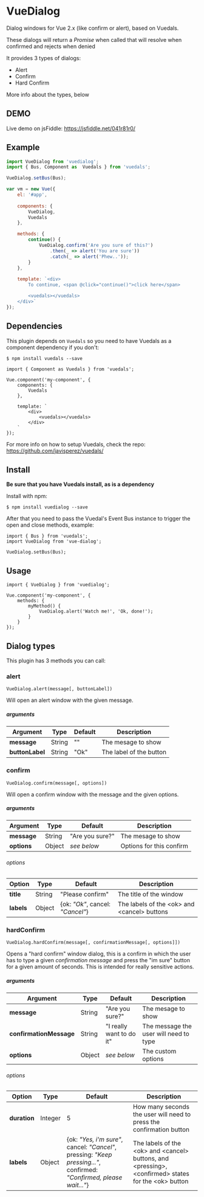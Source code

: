 # VueDialog

Dialog windows for Vue 2.x (like confirm or alert), based on Vuedals.

These dialogs will return a _Promise_ when called that will resolve when confirmed and rejects when denied

It provides 3 types of dialogs:

- Alert
- Confirm
- Hard Confirm

More info about the types, below

## DEMO

Live demo on jsFiddle: https://jsfiddle.net/041r81r0/

## Example

```js
import VueDialog from 'vuedialog';
import { Bus, Component as  Vuedals } from 'vuedals';

VueDialog.setBus(Bus);

var vm = new Vue({
	el: '#app',
	
	components: {
        VueDialog,
        Vuedals
    },

    methods: {
        continue() {
            VueDialog.confirm('Are you sure of this?')
                .then(_ => alert('You are sure'))
                .catch(_ => alert('Phew..'));
        }
    },
	
	template: `<div>
        To continue, <span @click="continue()">click here</span>

        <vuedals></vuedals>
    </div>`
});
```

## Dependencies
This plugin depends on `Vuedals` so you need to have Vuedals as a component dependency if you don't:

```
$ npm install vuedals --save
```

```
import { Component as Vuedals } from 'vuedals';

Vue.component('my-component', {
    components: {
        Vuedals
    },

    template: `
        <div>
            <vuedals></vuedals>
        </div>
    `
});
```

For more info on how to setup Vuedals, check the repo: https://github.com/javisperez/vuedals/

## Install

**Be sure that you have Vuedals install, as is a dependency**

Install with npm:
```
$ npm install vuedialog --save
```

After that you need to pass the Vuedal's Event Bus instance to trigger the open and close methods, example:

```
import { Bus } from 'vuedals';
import VueDialog from 'vue-dialog';

VueDialog.setBus(Bus);
```

## Usage 
```
import { VueDialog } from 'vuedialog';

Vue.component('my-component', {
    methods: {
        myMethod() {
            VueDialog.alert('Watch me!', 'Ok, done!');
        }
    }
});
```

## Dialog types

This plugin has 3 methods you can call:

### alert

`VueDialog.alert(message[, buttonLabel])`

Will open an alert window with the given message.

##### arguments
| Argument           | Type         | Default     | Description                         |
|--------------------|--------------|-------------|-------------------------------------|
| **message**        | String       | ""          | The mesage to show                  |
| **buttonLabel**    | String       | "Ok"        | The label of the button             |

### confirm

`VueDialog.confirm(message[, options])`

Will open a confirm window with the message and the given options.

##### arguments
| Argument            | Type         | Default          | Description                         |
|---------------------|--------------|------------------|-------------------------------------|
| **message**         | String       | "Are you sure?"  | The mesage to show                  |
| **options**         | Object       | *see below*      | Options for this confirm            |

###### options
| Option    | Type   | Default                      | Description                                 |
|-----------|--------|------------------------------|---------------------------------------------|
| **title** | String | "Please confirm"             | The title of the window                     |
| **labels**| Object | {ok: *"Ok"*, cancel: *"Cancel"*} | The labels of the \<ok\> and \<cancel\> buttons |

### hardConfirm

`VueDialog.hardConfirm(message[, confirmationMessage[, options]])`

Opens a "hard confirm" window dialog, this is a confirm in which the user has to type a given *confirmation message* and press the "im sure" button for a given amount of seconds. This is intended for really sensitive actions.

##### arguments
| Argument                 | Type         | Default                       | Description                            |
|--------------------------|--------------|-------------------------------|----------------------------------------|
| **message**              | String       | "Are you sure?"               | The mesage to show                     |
| **confirmationMessage**  | String       | "I really want to do it"      | The message the user will need to type  |
| **options**              | Object       | *see below*                   | The custom options                     |

###### options
| Option       | Type    | Default                                                                                                                | Description                                                                                         |
|--------------|---------|------------------------------------------------------------------------------------------------------------------------|-----------------------------------------------------------------------------------------------------|
| **duration** | Integer | 5                                                                                                                      | How many seconds the user will need to press the confirmation button                                |
| **labels**   | Object  | {ok: *"Yes, i'm sure"*, cancel: *"Cancel"*, pressing: *"Keep pressing..."*, confirmed: *"Confirmed, please wait..."*} | The labels of the \<ok\> and \<cancel\> buttons, and \<pressing\>, \<confirmed\> states for the \<ok\> button |

